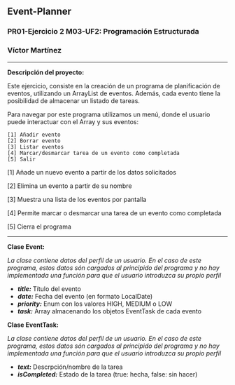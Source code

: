 ## Event-Planner
### PR01-Ejercicio 2 M03-UF2: Programación Estructurada
### Víctor Martínez
** **
**Descripción del proyecto:**

Este ejercicio, consiste en la creación de un programa de planificación de eventos, utilizando un ArrayList de eventos. Además, cada evento tiene la posibilidad de almacenar un listado de tareas.

Para navegar por este programa utilizamos un menú, donde el usuario puede interactuar con el Array y sus eventos:
```
[1] Añadir evento
[2] Borrar evento
[3] Listar eventos
[4] Marcar/desmarcar tarea de un evento como completada
[5] Salir
```
[1] Añade un nuevo evento a partir de los datos solicitados

[2] Elimina un evento a partir de su nombre

[3] Muestra una lista de los eventos por pantalla

[4] Permite marcar o desmarcar una tarea de un evento como completada 

[5] Cierra el programa

** **
**Clase Event:**

*La clase contiene datos del perfil de un usuario. En el caso de este programa, estos datos són cargados al principido del programa y no hay implementada una función para que el usuario introduzca su propio perfil*
- ***title:*** Título del evento
- ***date:*** Fecha del evento (en formato LocalDate)
- ***priority:*** Enum con los valores HIGH, MEDIUM o LOW
- ***task:*** Array almacenando los objetos EventTask de cada evento

**Clase EventTask:**

*La clase contiene datos del perfil de un usuario. En el caso de este programa, estos datos són cargados al principido del programa y no hay implementada una función para que el usuario introduzca su propio perfil*
- ***text:*** Descrpción/nombre de la tarea
- ***isCompleted:*** Estado de la tarea (true: hecha, false: sin hacer)
